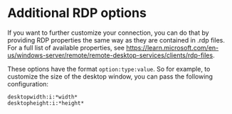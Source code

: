 # Additional RDP options

If you want to further customize your connection, you can do that by providing RDP properties the same way as they are contained in .rdp files. For a full list of available properties, see https://learn.microsoft.com/en-us/windows-server/remote/remote-desktop-services/clients/rdp-files.

These options have the format `option:type:value`. So for example, to customize the size of the desktop window, you can pass the following configuration:
```
desktopwidth:i:*width*
desktopheight:i:*height*
```
